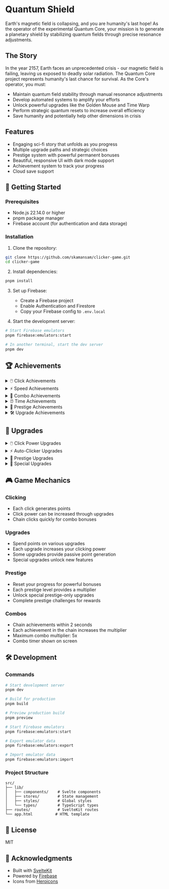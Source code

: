 # Quantum Shield

Earth's magnetic field is collapsing, and you are humanity's last hope! As the operator of the experimental Quantum Core, your mission is to generate a planetary shield by stabilizing quantum fields through precise resonance adjustments.

## The Story

In the year 2157, Earth faces an unprecedented crisis - our magnetic field is failing, leaving us exposed to deadly solar radiation. The Quantum Core project represents humanity's last chance for survival. As the Core's operator, you must:

- Maintain quantum field stability through manual resonance adjustments
- Develop automated systems to amplify your efforts
- Unlock powerful upgrades like the Golden Mouse and Time Warp
- Perform strategic quantum resets to increase overall efficiency
- Save humanity and potentially help other dimensions in crisis

## Features

- Engaging sci-fi story that unfolds as you progress
- Multiple upgrade paths and strategic choices
- Prestige system with powerful permanent bonuses
- Beautiful, responsive UI with dark mode support
- Achievement system to track your progress
- Cloud save support

## 🚀 Getting Started

### Prerequisites

- Node.js 22.14.0 or higher
- pnpm package manager
- Firebase account (for authentication and data storage)

### Installation

1. Clone the repository:
```bash
git clone https://github.com/skamansam/clicker-game.git
cd clicker-game
```

2. Install dependencies:
```bash
pnpm install
```

3. Set up Firebase:
   - Create a Firebase project
   - Enable Authentication and Firestore
   - Copy your Firebase config to `.env.local`

4. Start the development server:
```bash
# Start Firebase emulators
pnpm firebase:emulators:start

# In another terminal, start the dev server
pnpm dev
```

## 🏆 Achievements

<details>
<summary>🖱️ Click Achievements</summary>

| Achievement | Description | Requirements |
|------------|-------------|--------------|
| First Click | Take your first step | 1 click |
| Click Novice | Getting the hang of it | 100 clicks |
| Click Apprentice | You're getting better | 1,000 clicks |
| Click Master | A true clicking expert | 10,000 clicks |
| Click Legend | Your clicks are legendary | 100,000 clicks |
| Click God | Ascend to clicking divinity | 1,000,000 clicks |

</details>

<details>
<summary>⚡ Speed Achievements</summary>

| Achievement | Description | Requirements |
|------------|-------------|--------------|
| Quick Fingers | Click 5 times in 1 second | 5 CPS |
| Lightning Hands | Click 10 times in 1 second | 10 CPS |
| Speed Demon | Click 20 times in 1 second | 20 CPS |
| Time Bender | Click 50 times in 1 second | 50 CPS |

</details>

<details>
<summary>🔄 Combo Achievements</summary>

| Achievement | Description | Requirements |
|------------|-------------|--------------|
| Combo Starter | Chain 2 achievements | 2x combo |
| Combo Master | Chain 3 achievements | 3x combo |
| Combo Legend | Chain 4 achievements | 4x combo |
| Combo God | Chain 5 achievements | 5x combo |

</details>

<details>
<summary>⏰ Time Achievements</summary>

| Achievement | Description | Requirements |
|------------|-------------|--------------|
| Dedicated | Play for 1 hour | 1 hour playtime |
| Committed | Play for 24 hours | 24 hours playtime |
| Obsessed | Play for 1 week | 168 hours playtime |
| Lifer | Play for 1 month | 720 hours playtime |

</details>

<details>
<summary>🌟 Prestige Achievements</summary>

| Achievement | Description | Requirements |
|------------|-------------|--------------|
| New Beginning | Prestige for the first time | 1st prestige |
| Fresh Start | Prestige 5 times | 5 prestiges |
| Reborn | Prestige 10 times | 10 prestiges |
| Transcendent | Prestige 25 times | 25 prestiges |

</details>

<details>
<summary>🛠️ Upgrade Achievements</summary>

| Achievement | Description | Requirements |
|------------|-------------|--------------|
| Upgrader | Buy your first upgrade | 1 upgrade |
| Collector | Own 5 different upgrades | 5 upgrades |
| Hoarder | Own 10 different upgrades | 10 upgrades |
| Completionist | Own all upgrades | All upgrades |

</details>

## 💎 Upgrades

<details>
<summary>🖱️ Click Power Upgrades</summary>

| Upgrade | Description | Effect | Base Cost |
|---------|-------------|---------|-----------|
| Better Mouse | Enhance your clicking power | +1 click per click | 100 |
| Gaming Mouse | Professional clicking device | +5 clicks per click | 500 |
| Quantum Mouse | Clicks in multiple dimensions | +25 clicks per click | 2,500 |
| AI Mouse | Self-clicking intelligence | +100 clicks per click | 10,000 |

</details>

<details>
<summary>⚡ Auto-Clicker Upgrades</summary>

| Upgrade | Description | Effect | Base Cost |
|---------|-------------|---------|-----------|
| Auto Clicker | Basic automatic clicking | +1 click per second | 200 |
| Click Bot | Automated clicking assistant | +5 clicks per second | 1,000 |
| Click Farm | Network of automated clickers | +25 clicks per second | 5,000 |
| Click Factory | Industrial-scale clicking | +100 clicks per second | 20,000 |

</details>

<details>
<summary>🌟 Prestige Upgrades</summary>

| Upgrade | Description | Effect | Prestige Level Required |
|---------|-------------|---------|------------------------|
| Prestige Boost | Enhance all click gains | +50% click multiplier | 1 |
| Super Boost | Major click enhancement | +100% click multiplier | 5 |
| Ultra Boost | Massive click boost | +200% click multiplier | 10 |
| Omega Boost | Ultimate clicking power | +500% click multiplier | 25 |

</details>

<details>
<summary>🎯 Special Upgrades</summary>

| Upgrade | Description | Effect | Requirements |
|---------|-------------|---------|--------------|
| Combo Master | Extend combo duration | +1s combo time | 10 achievements |
| Lucky Clicks | Chance for double clicks | 10% double click chance | 25 achievements |
| Achievement Hunter | Easier achievements | -10% achievement requirements | 50 achievements |
| Time Warper | Faster auto-clicks | +25% auto-click speed | 100 achievements |

</details>

## 🎮 Game Mechanics

### Clicking
- Each click generates points
- Click power can be increased through upgrades
- Chain clicks quickly for combo bonuses

### Upgrades
- Spend points on various upgrades
- Each upgrade increases your clicking power
- Some upgrades provide passive point generation
- Special upgrades unlock new features

### Prestige
- Reset your progress for powerful bonuses
- Each prestige level provides a multiplier
- Unlock special prestige-only upgrades
- Complete prestige challenges for rewards

### Combos
- Chain achievements within 2 seconds
- Each achievement in the chain increases the multiplier
- Maximum combo multiplier: 5x
- Combo timer shown on screen

## 🛠️ Development

### Commands
```bash
# Start development server
pnpm dev

# Build for production
pnpm build

# Preview production build
pnpm preview

# Start Firebase emulators
pnpm firebase:emulators:start

# Export emulator data
pnpm firebase:emulators:export

# Import emulator data
pnpm firebase:emulators:import
```

### Project Structure
```
src/
├── lib/
│   ├── components/    # Svelte components
│   ├── stores/        # State management
│   ├── styles/        # Global styles
│   └── types/         # TypeScript types
├── routes/            # SvelteKit routes
└── app.html          # HTML template
```

## 📝 License

MIT

## 🙏 Acknowledgments

- Built with [SvelteKit](https://kit.svelte.dev/)
- Powered by [Firebase](https://firebase.google.com/)
- Icons from [Heroicons](https://heroicons.com/)
